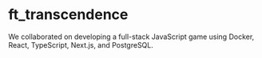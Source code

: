 # ft_transcendence
We collaborated on developing a full-stack JavaScript game using Docker, React, TypeScript, Next.js, and PostgreSQL.
